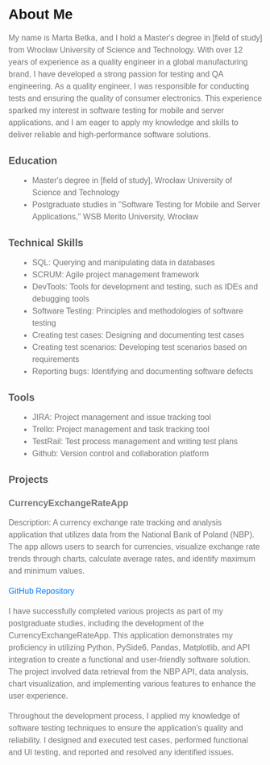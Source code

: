 <!DOCTYPE html>
<html>

<head>
  <title>Portfolio</title>
  <style>
    body {
      font-family: Arial, sans-serif;
      margin: 0;
      padding: 20px;
    }

    h1 {
      color: #333;
      font-size: 24px;
      margin-bottom: 10px;
    }

    h2 {
      color: #555;
      font-size: 20px;
      margin-bottom: 10px;
    }

    h3 {
      color: #777;
      font-size: 18px;
      margin-bottom: 10px;
    }

    p {
      color: #777;
      font-size: 16px;
      line-height: 1.5;
      margin-bottom: 15px;
    }

    ul {
      color: #777;
      font-size: 16px;
      line-height: 1.5;
      margin-bottom: 15px;
      list-style-type: disc;
      margin-left: 20px;
    }

    a {
      color: #007bff;
      text-decoration: none;
    }
  </style>
</head>

<body>
  <h1>About Me</h1>
  <p>My name is Marta Betka, and I hold a Master's degree in [field of study] from Wrocław University of Science and
    Technology. With over 12 years of experience as a quality engineer in a global manufacturing brand, I have developed a
    strong passion for testing and QA engineering. As a quality engineer, I was responsible for conducting tests
    and ensuring the quality of consumer electronics. This experience sparked my interest in software testing for mobile
    and server applications, and I am eager to apply my knowledge and skills to deliver reliable and high-performance
    software solutions.</p>

  <h2>Education</h2>
  <ul>
    <li>Master's degree in [field of study], Wrocław University of Science and Technology</li>
    <li>Postgraduate studies in "Software Testing for Mobile and Server Applications," WSB Merito University, Wrocław</li>
  </ul>

  <h2>Technical Skills</h2>
  <ul>
    <li>SQL: Querying and manipulating data in databases</li>
    <li>SCRUM: Agile project management framework</li>
    <li>DevTools: Tools for development and testing, such as IDEs and debugging tools</li>
    <li>Software Testing: Principles and methodologies of software testing</li>
    <li>Creating test cases: Designing and documenting test cases</li>
    <li>Creating test scenarios: Developing test scenarios based on requirements</li>
    <li>Reporting bugs: Identifying and documenting software defects</li>
  </ul>

  <h2>Tools</h2>
  <ul>
    <li>JIRA: Project management and issue tracking tool</li>
    <li>Trello: Project management and task tracking tool</li>
    <li>TestRail: Test process management and writing test plans</li>
    <li>Github: Version control and collaboration platform</li>
  </ul>

  <h2>Projects</h2>
  <h3>CurrencyExchangeRateApp</h3>
  <p>Description: A currency exchange rate tracking and analysis application that utilizes data from the National Bank of
    Poland (NBP). The app allows users to search for currencies, visualize exchange rate trends through charts, calculate
    average rates, and identify maximum and minimum values.</p>
  <p><a href="https://github.com/Martabtk/CurrencyExchangeRateApp.git">GitHub Repository</a></p>

  <p>I have successfully completed various projects as part of my postgraduate studies, including the development of the
    CurrencyExchangeRateApp. This application demonstrates my proficiency in utilizing Python, PySide6, Pandas,
    Matplotlib, and API integration to create a functional and user-friendly software solution. The project involved data
    retrieval from the NBP API, data analysis, chart visualization, and implementing various features to enhance the user
    experience.</p>

  <p>Throughout the development process, I applied my knowledge of software testing techniques to ensure the application's
    quality and reliability. I designed and executed test cases, performed functional and UI testing, and reported and
    resolved any identified issues.</p>

</body>

</html>
